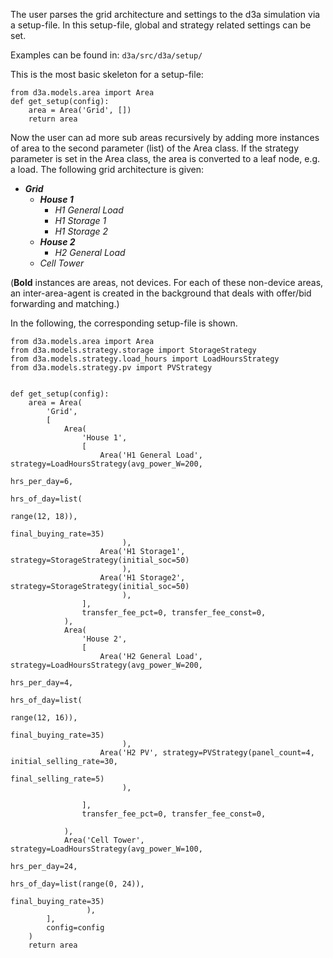 The user parses the grid architecture and settings to the d3a simulation via a setup-file.
In this setup-file, global and strategy related settings can be set.

Examples can be found in: `d3a/src/d3a/setup/`

This is the most basic skeleton for a setup-file:

```
from d3a.models.area import Area
def get_setup(config):
    area = Area('Grid', [])
    return area
```


Now the user can ad more sub areas recursively by adding more instances of area to the second parameter (list) of the Area class.
If the strategy parameter is set in the Area class, the area is converted to a leaf node, e.g. a load.
The following grid architecture is given:

- ***Grid***
    - ***House 1***
        - *H1 General Load*
        - *H1 Storage 1*
        - *H1 Storage 2*
    - ***House 2***
        - *H2 General Load*
    - *Cell Tower*

(**Bold** instances are areas, not devices. For each of these non-device areas, an inter-area-agent is created in the background that deals with offer/bid forwarding and matching.)

In the following, the corresponding setup-file is shown.

```
from d3a.models.area import Area
from d3a.models.strategy.storage import StorageStrategy
from d3a.models.strategy.load_hours import LoadHoursStrategy
from d3a.models.strategy.pv import PVStrategy


def get_setup(config):
    area = Area(
        'Grid',
        [
            Area(
                'House 1',
                [
                    Area('H1 General Load', strategy=LoadHoursStrategy(avg_power_W=200,
                                                                       hrs_per_day=6,
                                                                       hrs_of_day=list(
                                                                           range(12, 18)),
                                                                       final_buying_rate=35)
                         ),
                    Area('H1 Storage1', strategy=StorageStrategy(initial_soc=50)
                         ),
                    Area('H1 Storage2', strategy=StorageStrategy(initial_soc=50)
                         ),
                ],
                transfer_fee_pct=0, transfer_fee_const=0,
            ),
            Area(
                'House 2',
                [
                    Area('H2 General Load', strategy=LoadHoursStrategy(avg_power_W=200,
                                                                       hrs_per_day=4,
                                                                       hrs_of_day=list(
                                                                           range(12, 16)),
                                                                       final_buying_rate=35)
                         ),
                    Area('H2 PV', strategy=PVStrategy(panel_count=4, initial_selling_rate=30,
                                                      final_selling_rate=5)
                         ),

                ],
                transfer_fee_pct=0, transfer_fee_const=0,

            ),
            Area('Cell Tower', strategy=LoadHoursStrategy(avg_power_W=100,
                                                                   hrs_per_day=24,
                                                                   hrs_of_day=list(range(0, 24)),
                                                                   final_buying_rate=35)
                 ),
        ],
        config=config
    )
    return area
```
